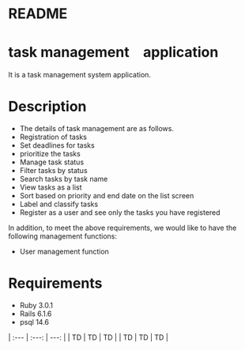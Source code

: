 # README

# task management　application
It is a task management system application.

# Description
- The details of task management are as follows.
- Registration of tasks
- Set deadlines for tasks
- prioritize the tasks
- Manage task status
- Filter tasks by status
- Search tasks by task name
- View tasks as a list
- Sort based on priority and end date on the list screen
- Label and classify tasks
- Register as a user and see only the tasks you have registered

In addition, to meet the above requirements, we would like to have the following management functions:
- User management function

# Requirements
- Ruby 3.0.1
- Rails 6.1.6
- psql 14.6


| :--- | :---: | ---: |
| TD | TD | TD |
| TD | TD | TD |


